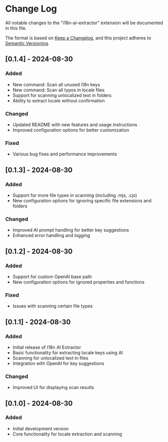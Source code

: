 # Change Log

All notable changes to the "i18n-ai-extractor" extension will be documented in this file.

The format is based on [Keep a Changelog](https://keepachangelog.com/en/1.0.0/),
and this project adheres to [Semantic Versioning](https://semver.org/spec/v2.0.0.html).

## [0.1.4] - 2024-08-30

### Added

- New command: Scan all unused i18n keys
- New command: Scan all typos in locale files
- Support for scanning unlocalized text in folders
- Ability to extract locale without confirmation

### Changed

- Updated README with new features and usage instructions
- Improved configuration options for better customization

### Fixed

- Various bug fixes and performance improvements

## [0.1.3] - 2024-08-30

### Added

- Support for more file types in scanning (including .mjs, .cjs)
- New configuration options for ignoring specific file extensions and folders

### Changed

- Improved AI prompt handling for better key suggestions
- Enhanced error handling and logging

## [0.1.2] - 2024-08-30

### Added

- Support for custom OpenAI base path
- New configuration options for ignored properties and functions

### Fixed

- Issues with scanning certain file types

## [0.1.1] - 2024-08-30

### Added

- Initial release of I18n AI Extractor
- Basic functionality for extracting locale keys using AI
- Scanning for unlocalized text in files
- Integration with OpenAI for key suggestions

### Changed

- Improved UI for displaying scan results

## [0.1.0] - 2024-08-30

### Added

- Initial development version
- Core functionality for locale extraction and scanning
